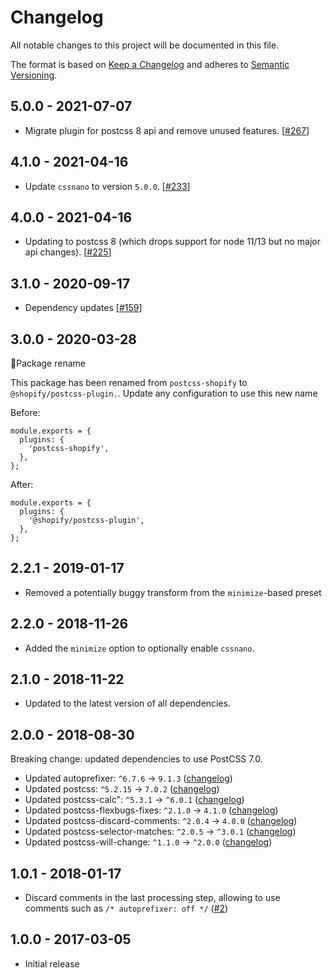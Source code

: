 # Changelog

All notable changes to this project will be documented in this file.

The format is based on [Keep a Changelog](http://keepachangelog.com/en/1.0.0/)
and adheres to [Semantic Versioning](http://semver.org/spec/v2.0.0.html).

<!-- ## Unreleased -->

## 5.0.0 - 2021-07-07

- Migrate plugin for postcss 8 api and remove unused features. [[#267](https://github.com/Shopify/web-configs/pull/267)]

## 4.1.0 - 2021-04-16

- Update `cssnano` to version `5.0.0`. [[#233](https://github.com/Shopify/web-configs/pull/233)]

## 4.0.0 - 2021-04-16

- Updating to postcss 8 (which drops support for node 11/13 but no major api changes). [[#225](https://github.com/Shopify/web-configs/pull/225)]

## 3.1.0 - 2020-09-17

- Dependency updates [[#159](https://github.com/Shopify/web-foundations/pull/159)]

## 3.0.0 - 2020-03-28

🚨Package rename

This package has been renamed from `postcss-shopify` to `@shopify/postcss-plugin.`. Update any configuration to use this new name

Before:

```
module.exports = {
  plugins: {
    'postcss-shopify',
  },
};
```

After:

```
module.exports = {
  plugins: {
    '@shopify/postcss-plugin',
  },
};
```

## 2.2.1 - 2019-01-17

- Removed a potentially buggy transform from the `minimize`-based preset

## 2.2.0 - 2018-11-26

- Added the `minimize` option to optionally enable `cssnano`.

## 2.1.0 - 2018-11-22

- Updated to the latest version of all dependencies.

## 2.0.0 - 2018-08-30

Breaking change: updated dependencies to use PostCSS 7.0.

- Updated autoprefixer: `^6.7.6` -> `9.1.3` ([changelog](https://github.com/postcss/autoprefixer/blob/master/CHANGELOG.md))
- Updated postcss: `^5.2.15` -> `7.0.2` ([changelog](https://github.com/postcss/postcss/blob/master/CHANGELOG.md))
- Updated postcss-calc": `^5.3.1` -> `^6.0.1` ([changelog](https://github.com/postcss/postcss-calc/blob/master/CHANGELOG.md))
- Updated postcss-flexbugs-fixes: `^2.1.0` -> `4.1.0` ([changelog](https://github.com/luisrudge/postcss-flexbugs-fixes/blob/master/CHANGELOG.md))
- Updated postcss-discard-comments: `^2.0.4` -> `4.0.0` ([changelog](https://github.com/cssnano/cssnano/blob/master/packages/postcss-discard-comments/CHANGELOG.md))
- Updated postcss-selector-matches: `^2.0.5` -> `^3.0.1` ([changelog](https://github.com/postcss/postcss-selector-matches/blob/master/CHANGELOG.md))
- Updated postcss-will-change: `^1.1.0` -> `^2.0.0` ([changelog](https://github.com/postcss/postcss-will-change/blob/master/CHANGELOG.md))

## 1.0.1 - 2018-01-17

- Discard comments in the last processing step, allowing to use comments such as `/* autoprefixer: off */` ([#2](https://github.com/Shopify/postcss-shopify/pull/2))

## 1.0.0 - 2017-03-05

- Initial release
